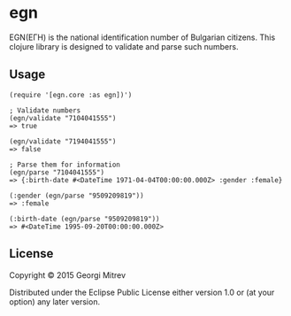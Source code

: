 # egn

EGN(ЕГН) is the national identification number of Bulgarian citizens.
This clojure library is designed to validate and parse such numbers.

## Usage

    (require '[egn.core :as egn])')

    ; Validate numbers
    (egn/validate "7104041555")
    => true

    (egn/validate "7194041555")
    => false

    ; Parse them for information
    (egn/parse "7104041555")
    => {:birth-date #<DateTime 1971-04-04T00:00:00.000Z> :gender :female}

    (:gender (egn/parse "9509209819"))
    => :female

    (:birth-date (egn/parse "9509209819"))
    => #<DateTime 1995-09-20T00:00:00.000Z>

## License

Copyright © 2015 Georgi Mitrev

Distributed under the Eclipse Public License either version 1.0 or (at
your option) any later version.
